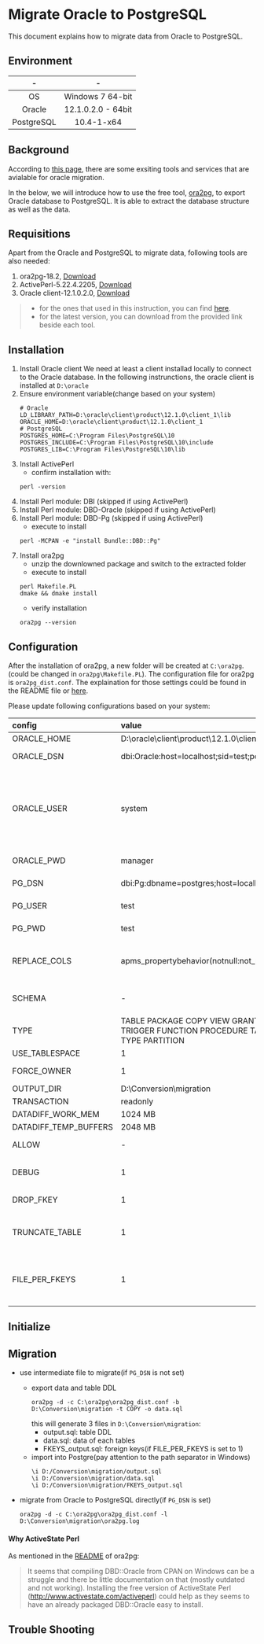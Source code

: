 # Migrate Oracle to PostgreSQL
This document explains how to migrate data from Oracle to PostgreSQL.

## Environment
|-|-|
|:-:|:---:|
|OS|Windows 7 64-bit|
|Oracle|12.1.0.2.0 - 64bit|
|PostgreSQL|10.4-1-x64|


## Background
According to [this page](https://wiki.postgresql.org/wiki/Oracle_to_Postgres_Conversion#External_Tools), there are some exsiting tools and services that are avialable for oracle migration.

In the below, we will introduce how to use the free tool, [ora2pg](http://ora2pg.darold.net/), to export Oracle database to PostgreSQL. It is able to extract the database structure as well as the data.

## Requisitions
Apart from the Oracle and PostgreSQL to migrate data, following tools are also needed:

1. ora2pg-18.2, [Download](https://github.com/darold/ora2pg/releases)
1. ActivePerl-5.22.4.2205, [Download](https://www.activestate.com/activeperl/downloads)
1. Oracle client-12.1.0.2.0, [Download](http://www.oracle.com/technetwork/database/enterprise-edition/downloads/database12c-win64-download-2297732.html)

> * for the ones that used in this instruction, you can find [here](resources).
> * for the latest version, you can download from the provided link beside each tool.

## Installation
1. Install Oracle client
	We need at least a client installad locally to connect to the Oracle database.
	In the following instrunctions, the oracle client is installed at `D:\oracle`
1. Ensure environment variable(change based on your system)
	```
	# Oracle
	LD_LIBRARY_PATH=D:\oracle\client\product\12.1.0\client_1\lib
	ORACLE_HOME=D:\oracle\client\product\12.1.0\client_1
	# PostgreSQL
	POSTGRES_HOME=C:\Program Files\PostgreSQL\10
	POSTGRES_INCLUDE=C:\Program Files\PostgreSQL\10\include
	POSTGRES_LIB=C:\Program Files\PostgreSQL\10\lib
	```
1. Install ActivePerl
	* confirm installation with:
	```
	perl -version
	```
1. Install Perl module: DBI (skipped if using ActivePerl)
1. Install Perl module: DBD-Oracle (skipped if using ActivePerl)
1. Install Perl module: DBD-Pg (skipped if using ActivePerl)
	* execute to install
	```
	perl -MCPAN -e "install Bundle::DBD::Pg"
	```
1. Install ora2pg
	* unzip the downlowned package and switch to the extracted folder
	* execute to install
	```
	perl Makefile.PL
	dmake && dmake install
	```
	* verify installation
	```
	ora2pg --version
	```

## Configuration
After the installation of ora2pg, a new folder will be created at `C:\ora2pg`.(could be changed in `ora2pg\Makefile.PL`).
The configuration file for ora2pg is `ora2pg_dist.conf`. 
The explaination for those settings could be found in the README file or [here](https://github.com/darold/ora2pg).

Please update following configurations based on your system:

|config|value|remark|
|:-----|:----|:-----|
|ORACLE_HOME|D:\oracle\client\product\12.1.0\client_1|-|
|ORACLE_DSN|dbi:Oracle:host=localhost;sid=test;port=1521|change the connection accoardingly|
|ORACLE_USER|system|change to the super admin, Note that if you can it is better to login as Oracle super admin to avoid grants problem during the database scan and be sure that nothing is missing.|
|ORACLE_PWD|manager|change the password accoardingly|
|PG_DSN|dbi:Pg:dbname=postgres;host=localhost;port=5432 |change the connection accoardingly|
|PG_USER|test|change the login user accoardingly|
|PG_PWD|test|change the password accoardingly|
|REPLACE_COLS|apms_propertybehavior(notnull:not_null)|change the column name that is ineligible in Postgre. Refer to [Postgre Keywords](https://www.postgresql.org/docs/10/static/sql-keywords-appendix.html)|
|SCHEMA|-|add space-seprated schemas to export, otherwise export all|
|TYPE|TABLE PACKAGE COPY VIEW GRANT SEQUENCE TRIGGER FUNCTION PROCEDURE TABLESPACE TYPE PARTITION|-|
|USE_TABLESPACE|1|export table space as well|
|FORCE_OWNER|1|use the same user as in Oracle if necessary|
|OUTPUT_DIR|D:\Conversion\migration|-|
|TRANSACTION|readonly|-|
|DATADIFF_WORK_MEM|1024 MB|-|
|DATADIFF_TEMP_BUFFERS|2048 MB|-|
|ALLOW|-|restrict the objects to be exported by its name|
|DEBUG|1|Trace all to stderr, otherwise will terminate silently|
|DROP_FKEY|1|Refer the doc for DEFER_FKEY/DROP_FKEY|
|TRUNCATE_TABLE|1|Add a TRUNCATE TABLE instruction before loading data on COPY and INSERT export|
|FILE_PER_FKEYS|1|Export foreign key declaration to be saved in a separate file. convenient for importing through file|

## Initialize 


## Migration
* use intermediate file to migrate(if `PG_DSN` is not set)
	- export data and table DDL
		```
		ora2pg -d -c C:\ora2pg\ora2pg_dist.conf -b D:\Conversion\migration -t COPY -o data.sql
		```
		this will generate 3 files in `D:\Conversion\migration`:
		* output.sql: table DDL
		* data.sql: data of each tables
		* FKEYS_output.sql: foreign keys(if FILE_PER_FKEYS is set to 1)
	- import into Postgre(pay attention to the path separator in Windows)
		```
		\i D:/Conversion\migration/output.sql
		\i D:/Conversion\migration/data.sql
		\i D:/Conversion\migration/FKEYS_output.sql
		```

* migrate from Oracle to PostgreSQL directly(if `PG_DSN` is set)
	```
	ora2pg -d -c C:\ora2pg\ora2pg_dist.conf -l D:\Conversion\migration\ora2pg.log
	```

#### Why ActiveState Perl

As mentioned in the [README](https://github.com/darold/ora2pg) of ora2pg:
>  It seems that compiling DBD::Oracle from CPAN on Windows can be a
    struggle and there be little documentation on that (mostly outdated and
    not working). Installing the free version of ActiveState Perl
    (http://www.activestate.com/activeperl) could help as they seems to have
    an already packaged DBD::Oracle easy to install.

## Trouble Shooting




